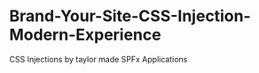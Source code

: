 # Brand-Your-Site-CSS-Injection-Modern-Experience
CSS Injections by taylor made SPFx Applications 

<!--Please before implementing my CSS code. follow up the instructions of https://github.com/hugoabernier/react-application-injectcss -->

<!--Remember that this application works only for the modern experience-->
